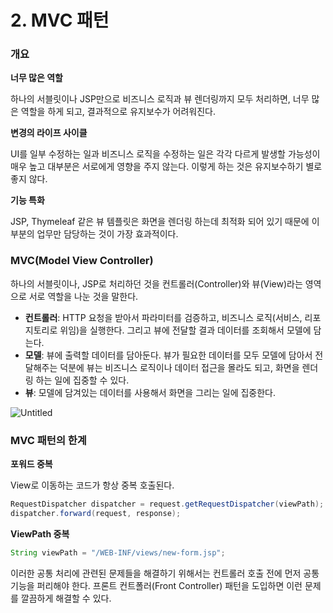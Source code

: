 # 2. MVC 패턴

### **개요**

**너무 많은 역할**

하나의 서블릿이나 JSP만으로 비즈니스 로직과 뷰 렌더링까지 모두 처리하면, 너무 많은 역할을 하게 되고, 결과적으로 유지보수가 어려워진다.

**변경의 라이프 사이클**

UI를 일부 수정하는 일과 비즈니스 로직을 수정하는 일은 각각 다르게 발생할 가능성이 매우 높고 대부분은 서로에게 영향을 주지 않는다. 이렇게 하는 것은 유지보수하기 별로 좋지 않다.

**기능 특화**

JSP, Thymeleaf 같은 뷰 템플릿은 화면을 렌더링 하는데 최적화 되어 있기 때문에 이 부분의 업무만 담당하는 것이 가장 효과적이다.

### **MVC(Model View Controller)**

하나의 서블릿이나, JSP로 처리하던 것을 컨트롤러(Controller)와 뷰(View)라는 영역으로 서로 역할을 나눈 것을 말한다.

- **컨트롤러**: HTTP 요청을 받아서 파라미터를 검증하고, 비즈니스 로직(서비스, 리포지토리로 위임)을 실행한다. 그리고 뷰에 전달할 결과 데이터를 조회해서 모델에 담는다.
- **모델**: 뷰에 출력할 데이터를 담아둔다. 뷰가 필요한 데이터를 모두 모델에 담아서 전달해주는 덕분에 뷰는 비즈니스 로직이나 데이터 접근을 몰라도 되고, 화면을 렌더링 하는 일에 집중할 수 있다.
- **뷰**: 모델에 담겨있는 데이터를 사용해서 화면을 그리는 일에 집중한다.

![Untitled](2%20MVC%20%E1%84%91%E1%85%A2%E1%84%90%E1%85%A5%E1%86%AB%209b2bf4e90e1d4068b42e218378e6e168/Untitled.png)

### MVC 패턴의 한계

**포워드 중복**

View로 이동하는 코드가 항상 중복 호출된다.

```java
RequestDispatcher dispatcher = request.getRequestDispatcher(viewPath);
dispatcher.forward(request, response);
```

**ViewPath 중복**

```java
String viewPath = "/WEB-INF/views/new-form.jsp";
```

이러한 공통 처리에 관련된 문제들을 해결하기 위해서는 컨트롤러 호출 전에 먼저 공통 기능을 퍼리해야 한다. 프론트 컨트폴러(Front Controller) 패턴을 도입하면 이런 문제를 깔끔하게 해결할 수 있다.